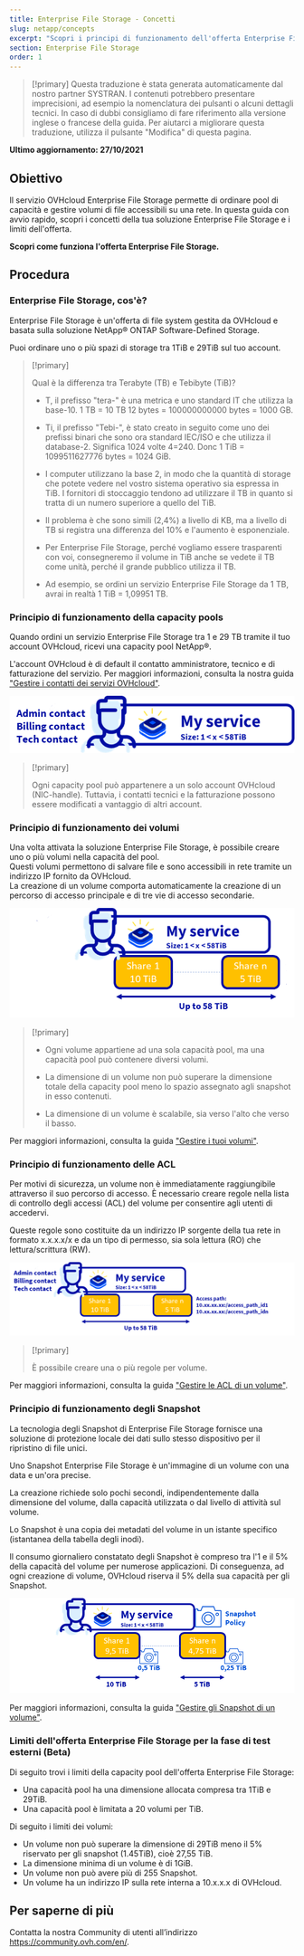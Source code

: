 ```yaml
---
title: Enterprise File Storage - Concetti
slug: netapp/concepts
excerpt: "Scopri i principi di funzionamento dell'offerta Enterprise File Storage"
section: Enterprise File Storage
order: 1
---
```


> [!primary]
> Questa traduzione è stata generata automaticamente dal nostro partner SYSTRAN. I contenuti potrebbero presentare imprecisioni, ad esempio la nomenclatura dei pulsanti o alcuni dettagli tecnici. In caso di dubbi consigliamo di fare riferimento alla versione inglese o francese della guida. Per aiutarci a migliorare questa traduzione, utilizza il pulsante "Modifica" di questa pagina.
>

**Ultimo aggiornamento: 27/10/2021**

## Obiettivo

Il servizio OVHcloud Enterprise File Storage permette di ordinare pool di capacità e gestire volumi di file accessibili su una rete.
In questa guida con avvio rapido, scopri i concetti della tua soluzione Enterprise File Storage e i limiti dell'offerta.

**Scopri come funziona l'offerta Enterprise File Storage.**

## Procedura

### Enterprise File Storage, cos'è?

Enterprise File Storage è un'offerta di file system gestita da OVHcloud e basata sulla soluzione NetApp&#174; ONTAP Software-Defined Storage.

Puoi ordinare uno o più spazi di storage tra 1TiB e 29TiB sul tuo account.

> [!primary]
>
> Qual è la differenza tra Terabyte (TB) e Tebibyte (TiB)?
>
> - T, il prefisso "tera-" è una metrica e uno standard IT che utilizza la base-10. 1 TB = 10 TB 12 bytes = 100000000000 bytes = 1000 GB.
>
> - Ti, il prefisso "Tebi-", è stato creato in seguito come uno dei prefissi binari che sono ora standard IEC/ISO e che utilizza il database-2. Significa 1024 volte 4=240. Donc 1 TiB = 1099511627776 bytes = 1024 GiB.
>
> - I computer utilizzano la base 2, in modo che la quantità di storage che potete vedere nel vostro sistema operativo sia espressa in TiB. I fornitori di stoccaggio tendono ad utilizzare il TB in quanto si tratta di un numero superiore a quello del TiB.
>
> - Il problema è che sono simili (2,4%) a livello di KB, ma a livello di TB si registra una differenza del 10% e l'aumento è esponenziale.
>
> - Per Enterprise File Storage, perché vogliamo essere trasparenti con voi, consegneremo il volume in TiB anche se vedete il TB come unità, perché il grande pubblico utilizza il TB.
>
> - Ad esempio, se ordini un servizio Enterprise File Storage da 1 TB, avrai in realtà 1 TiB = 1,09951 TB.
>

### Principio di funzionamento della capacity pools

Quando ordini un servizio Enterprise File Storage tra 1 e 29 TB tramite il tuo account OVHcloud, ricevi una capacity pool NetApp&#174;.

L'account OVHcloud è di default il contatto amministratore, tecnico e di fatturazione del servizio. Per maggiori informazioni, consulta la nostra guida ["Gestire i contatti dei servizi OVHcloud"](https://docs.ovh.com/it/customer/gestisci_i_tuoi_contatti/).

![Enterprise File Storage 1](images/Netapp_Concept_1.PNG)

> [!primary]
>
> Ogni capacity pool può appartenere a un solo account OVHcloud (NIC-handle). Tuttavia, i contatti tecnici e la fatturazione possono essere modificati a vantaggio di altri account.
>

### Principio di funzionamento dei volumi

Una volta attivata la soluzione Enterprise File Storage, è possibile creare uno o più volumi nella capacità del pool.
<br>Questi volumi permettono di salvare file e sono accessibili in rete tramite un indirizzo IP fornito da OVHcloud.
<br>La creazione di un volume comporta automaticamente la creazione di un percorso di accesso principale e di tre vie di accesso secondarie.

![Enterprise File Storage 2](images/Netapp_Concept_2.PNG)

> [!primary]
>
> - Ogni volume appartiene ad una sola capacità pool, ma una capacità pool può contenere diversi volumi.
>
> - La dimensione di un volume non può superare la dimensione totale della capacity pool meno lo spazio assegnato agli snapshot in esso contenuti.
>
> - La dimensione di un volume è scalabile, sia verso l'alto che verso il basso.
>

Per maggiori informazioni, consulta la guida ["Gestire i tuoi volumi"](https://docs.ovh.com/it/storage/file-storage/netapp/volumes/).

### Principio di funzionamento delle ACL

Per motivi di sicurezza, un volume non è immediatamente raggiungibile attraverso il suo percorso di accesso. È necessario creare regole nella lista di controllo degli accessi (ACL) del volume per consentire agli utenti di accedervi.

Queste regole sono costituite da un indirizzo IP sorgente della tua rete in formato x.x.x.x/x e da un tipo di permesso, sia sola lettura (RO) che lettura/scrittura (RW).

![Enterprise File Storage 3](images/Netapp_Concept_3.PNG)

> [!primary]
>
> È possibile creare una o più regole per volume.
>

Per maggiori informazioni, consulta la guida ["Gestire le ACL di un volume"](https://docs.ovh.com/it/storage/file-storage/netapp/volume-acl/).

### Principio di funzionamento degli Snapshot

La tecnologia degli Snapshot di Enterprise File Storage fornisce una soluzione di protezione locale dei dati sullo stesso dispositivo per il ripristino di file unici.

Uno Snapshot Enterprise File Storage è un'immagine di un volume con una data e un'ora precise.

La creazione richiede solo pochi secondi, indipendentemente dalla dimensione del volume, dalla capacità utilizzata o dal livello di attività sul volume.

Lo Snapshot è una copia dei metadati del volume in un istante specifico (istantanea della tabella degli inodi).

Il consumo giornaliero constatato degli Snapshot è compreso tra l'1 e il 5% della capacità del volume per numerose applicazioni. Di conseguenza, ad ogni creazione di volume, OVHcloud riserva il 5% della sua capacità per gli Snapshot.

![Enterprise File Storage 4](images/Netapp_Concept_4.PNG)

Per maggiori informazioni, consulta la guida ["Gestire gli Snapshot di un volume"](https://docs.ovh.com/it/storage/file-storage/netapp/volume-snapshots/).

### Limiti dell'offerta Enterprise File Storage per la fase di test esterni (Beta)

Di seguito trovi i limiti della capacity pool dell'offerta Enterprise File Storage:

- Una capacità pool ha una dimensione allocata compresa tra 1TiB e 29TiB.
- Una capacità pool è limitata a 20 volumi per TiB.

Di seguito i limiti dei volumi:

- Un volume non può superare la dimensione di 29TiB meno il 5% riservato per gli snapshot (1.45TiB), cioè 27,55 TiB.
- La dimensione minima di un volume è di 1GiB.
- Un volume non può avere più di 255 Snapshot.
- Un volume ha un indirizzo IP sulla rete interna a 10.x.x.x di OVHcloud.

## Per saperne di più

Contatta la nostra Community di utenti all’indirizzo <https://community.ovh.com/en/>.
